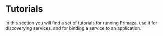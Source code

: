 # Tutorials

In this section you will find a set of tutorials for running Primaza, use it for discoverying services, and for binding a service to an application.
